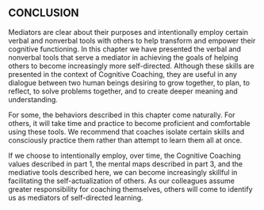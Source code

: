 ## CONCLUSION

Mediators are clear about their purposes and intentionally employ certain verbal and nonverbal tools with others to help transform and empower their cognitive functioning. In this chapter we have presented the verbal and nonverbal tools that serve a mediator in achieving the goals of helping others to become increasingly more self-directed. Although these skills are presented in the context of Cognitive Coaching, they are useful in any dialogue between two human beings desiring to grow together, to plan, to reflect, to solve problems together, and to create deeper meaning and understanding.

For some, the behaviors described in this chapter come naturally. For others, it will take time and practice to become proficient and comfortable using these tools. We recommend that coaches isolate certain skills and consciously practice them rather than attempt to learn them all at once.

If we choose to intentionally employ, over time, the Cognitive Coaching values described in part 1, the mental maps described in part 3, and the mediative tools described here, we can become increasingly skillful in facilitating the self-actualization of others. As our colleagues assume greater responsibility for coaching themselves, others will come to identify us as mediators of self-directed learning.